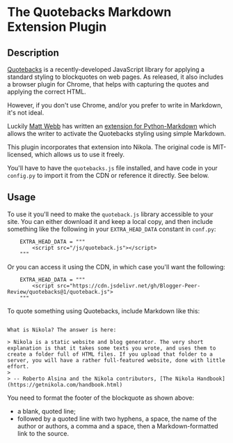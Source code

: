 # The Quotebacks Markdown Extension Plugin

## Description

[Quotebacks](https://quotebacks.net) is a recently-developed JavaScript library for applying a standard styling to blockquotes on web pages. As released, it also includes a browser plugin for Chrome, that helps with capturing the quotes and applying the correct HTML. 

However, if you don't use Chrome, and/or you prefer to write in Markdown, it's not ideal. 

Luckily [Matt Webb](http://interconnected.org/home/2020/06/16/quotebacks) has written an [extension for Python-Markdown](https://github.com/genmon/quotebacks-mdx) which allows the writer to activate the Quotebacks styling using simple Markdown.

This plugin incorporates that extension into Nikola. The original code is MIT-licensed, which allows us to use it freely.

You'll have to have the `quotebacks.js` file installed, and have code in your `config.py` to import it from the CDN or reference it directly. See below.

## Usage

To use it you'll need to make the `quoteback.js` library accessible to your site. You can either download it and keep a local copy, and then include something like the following in your `EXTRA_HEAD_DATA` constant in `conf.py`:

```
    EXTRA_HEAD_DATA = """
        <script src="/js/quoteback.js"></script>
    """
```

Or you can access it using the CDN, in which case you'll want the following:

```
    EXTRA_HEAD_DATA = """
        <script src="https://cdn.jsdelivr.net/gh/Blogger-Peer-Review/quotebacks@1/quoteback.js">
    """
```

To quote something using Quotebacks, include Markdown like this:

```

What is Nikola? The answer is here:

> Nikola is a static website and blog generator. The very short explanation is that it takes some texts you wrote, and uses them to create a folder full of HTML files. If you upload that folder to a server, you will have a rather full-featured website, done with little effort.
>
> -- Roberto Alsina and the Nikola contributors, [The Nikola Handbook](https://getnikola.com/handbook.html)

```

You need to format the footer of the blockquote as shown above: 

* a blank, quoted line;
* followed by a quoted line with two hyphens, a space, the name of the author or authors, a comma and a space, then a Markdown-formatted link to the source.
